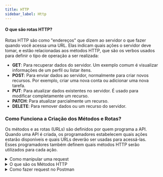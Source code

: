 ```yaml
---
title: HTTP
sidebar_label: Http
---
```


#### O que são rotas HTTP?

Rotas HTTP são como "endereços" que dizem ao servidor o que fazer quando você acessa uma URL. Elas indicam quais ações o servidor deve tomar, e estão relacionadas aos métodos HTTP, que são os verbos usados para definir o tipo de operação a ser realizada:

- **GET**: Para recuperar dados do servidor. Um exemplo comum é visualizar informações de um perfil ou listar itens.
- **POST**: Para enviar dados ao servidor, normalmente para criar novos recursos. Por exemplo, criar uma nova conta ou adicionar uma nova tarefa.
- **PUT**: Para atualizar dados existentes no servidor. É usado para modificar completamente um recurso.
- **PATCH**: Para atualizar parcialmente um recurso.
- **DELETE**: Para remover dados ou um recurso do servidor.

### Como Funciona a Criação dos Métodos e Rotas?

Os métodos e as rotas (URLs) são definidos por quem programa a API. Quando uma API é criada, os programadores estabelecem quais ações estarão disponíveis e quais URLs deverão ser usadas para acessá-las. Esses programadores também definem quais métodos HTTP serão utilizados para cada ação.

<details>
<summary>Como manipular uma request</summary>

Em nosso Postman, vamos entrar na requisição que você quer acessar.

- Você verá o campo, marcado por **GET** ( ou qualquer outro tipo de request selecionada ) onde pode colocar sua **URL** e clicar em **SEND** para enviar essa requisição, onde o servidor interpretará.

- Em **BODY**, é onde fica o conteúdo que você quer passar pela rota, caso a request exija.

- Selecionaremos **raw** e no campo de seleção, o formato **JSON**

![Postman](@site/static/img/explanation-request-http.png)

</details>

<details>
<summary>O que são os Métodos HTTP</summary>

Os métodos HTTP são comandos utilizados para indicar a ação que um aplicativo deseja realizar em um servidor.

Cada URL abaixo representa uma rota que o servidor entende, por exemplo, em uma API que gerencia usuários, podemos ter as seguintes rotas:

- Para obter a lista de todos os usuários

    ```javascript
    GET /api/users
    ```
- Para criar um novo usuário

    ```javascript
    POST /api/users
    ```
- Para atualizar um usuário específico

    ```javascript
    PUT /api/users/{id}:
    ```
- Para excluir um usuário

    ```javascript
    DELETE /api/users/{id}:
    ```
</details>

<details>
<summary>Como fazer request no Postman</summary>

Você pode testar requisiçõe simples, utilizando uma API pública que simula dados para teste.

usaremos a seguinte rota:

```javascript
    https://reqres.in/api/users
```

A **URL** pode ser lida como:

- **Servidor**: https://reqres.in ( servidor que hospeda a API )
- **Serviço/API**: **/api/** ( indica que estamos acessando uma funcionalidade da API )
- **Recurso**: **/users** ( especifica que estamos trabalhando com o recurso de usuários )


Faremos uma requisição do tipo **GET**, com o objetivo de **buscar** dados do usuário no servidor.

- Cole a **URL** no campo do Postman, e clique em **SEND**

![Postman](@site/static/img/GET-request-http.png)

- Você verá a resposta no **body** em baixo, pelo formato **JSON**.
- O retorno **200 OK** em verde, significa que a requisição foi um sucesso.

Agora, façamos uma requisição **POST** com o intuíto de cadastrar você, um novo usuário.

- Cole a URL no campo do Postman.
- Preencha o campo body com o seguinte conteúdo:
```javascript
{
 "data": 
 [
    {
        "id": 999,
        "email": "suporte@123",
        "first_name": "Sou eu",
        "last_name": "Testando"
    }
 ]
}
```
- Clique em **SEND**

![Postman](@site/static/img/POST-request-http.png)

- Você verá a resposta no **body** em baixo, pelo formato **JSON**.
- O retorno **201 OK** em verde, significa que a requisição foi um sucesso.

:::tip
Todas as requisições Http seguem o mesmo conceito. Você só precisa saber como acessar a API que deseja.
:::

</details>